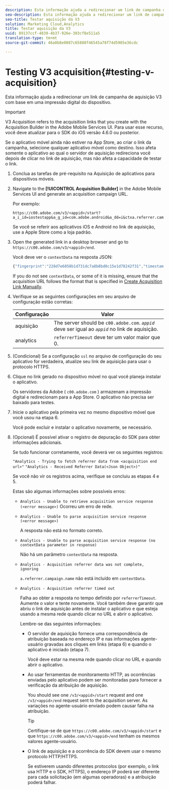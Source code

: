 ```yaml
---
description: Esta informação ajuda a redirecionar um link de campanha de aquisição V3 com base em uma impressão digital do dispositivo.
seo-description: Esta informação ajuda a redirecionar um link de campanha de aquisição V3 com base em uma impressão digital do dispositivo.
seo-title: Testar aquisição da V3
solution: Marketing Cloud,Analytics
title: Testar aquisição da V3
uuid: 89137ccf-4839-4b37-926e-303cf8e511a5
translation-type: tm+mt
source-git-commit: 46a0b8e0087c65880f46545a78f74d5985e36cdc

---
```



# Testing V3 acquisition{#testing-v-acquisition}

Esta informação ajuda a redirecionar um link de campanha de aquisição V3 com base em uma impressão digital do dispositivo.

>[!IMPORTANT]
>
>V3 Acquisition refers to the acquisition links that you create with the Acquisition Builder in the Adobe Mobile Services UI. Para usar esse recurso, você deve atualizar para o SDK do iOS versão 4.6.0 ou posterior.

Se o aplicativo móvel ainda não estiver na App Store, ao criar o link da campanha, selecione qualquer aplicativo móvel como destino. Isso afeta somente o aplicativo ao qual o servidor de aquisição redireciona você depois de clicar no link de aquisição, mas não afeta a capacidade de testar o link.

1. Conclua as tarefas de pré-requisito na Aquisição [](/help/ios/acquisition-main/acquisition.md)de aplicativos para dispositivos móveis.
1. Navigate to the **[!UICONTROL Acquisition Builder]** in the Adobe Mobile Services UI and generate an acquisition campaign URL.

   Por exemplo:

   ```
   https://c00.adobe.com/v3/<appid>/start?a_i_id=iostestapp&a_g_id=com.adobe.android&a_dd=i&ctxa.referrer.campaign.name=name&ctxa.referrer.campaign.trackingcode=trackingcode
   ```


   Se você se referir aos aplicativos iOS e Android no link de aquisição, use a Apple Store como a loja padrão.
1. Open the generated link in a desktop browser and go to `https://c00.adobe.com/v3/<appid>/end`.

   Você deve ver o `contextData` na resposta JSON:

   ```js
   {"fingerprint":"228d7e6058b1d731dc7a8b8bd0c15e1d78242f31","timestamp":1457989293,"appguid":"","contextData":{"a.referrer.campaign.name":"name","a.referrer.campaign.trackingcode":"trackingcode"}}.
   ```

   If you do not see `contextData`, or some of it is missing, ensure that the acquisition URL follows the format that is specified in [Create Acquisition Link Manually](/help/using/acquisition-main/c-marketing-links-builder/acquisition-link-manual.md).
1. Verifique se as seguintes configurações em seu arquivo de configuração estão corretas:

   | Configuração | Valor |
   |--- |--- |
   | aquisição | The server should be  `c00.adobe.com`. *`appid`* deve ser igual ao *`appid`* no link de aquisição. |
   | analytics | `referrerTimeout` deve ter um valor maior que 0. |


1. (Condicional) Se a configuração `ssl` no arquivo de configuração do seu aplicativo for verdadeira, atualize seu link de aquisição para usar o protocolo HTTPS.
1. Clique no link gerado no dispositivo móvel no qual você planeja instalar o aplicativo.

   Os servidores da Adobe ( `c00.adobe.com` ) armazenam a impressão digital e redirecionam para a App Store. O aplicativo não precisa ser baixado para testes.
1. Inicie o aplicativo pela primeira vez no mesmo dispositivo móvel que você usou na etapa 6.

   Você pode excluir e instalar o aplicativo novamente, se necessário.
1. (Opcional) É possível ativar o registro de depuração do SDK para obter informações adicionais.

   Se tudo funcionar corretamente, você deverá ver os seguintes registros:

   `"Analytics - Trying to fetch referrer data from <acquisition end url>"`
   `"Analytics - Received Referrer Data(<Json Object>)"`

   Se você não vir os registros acima, verifique se concluiu as etapas 4 e 5.

   Estas são algumas informações sobre possíveis erros:

   * `Analytics - Unable to retrieve acquisition service response (<error message>)`
Ocorreu um erro de rede.

   * `Analytics - Unable to parse acquisition service response (<error message>)`

      A resposta não está no formato correto.

   * `Analytics - Unable to parse acquisition service response (no contextData parameter in response)`

      Não há um parâmetro `contextData` na resposta.

   * `Analytics - Acquisition referrer data was not complete, ignoring`

      `a.referrer.campaign.name` não está incluído em `contextData`.

   * `Analytics - Acquisition referrer timed out`

      Falha ao obter a resposta no tempo definido por `referrerTimeout`. Aumente o valor e tente novamente. Você também deve garantir que abriu o link de aquisição antes de instalar o aplicativo e que esteja usando a mesma rede quando clicar no URL e abrir o aplicativo.

      Lembre-se das seguintes informações:

      * O servidor de aquisição fornece uma correspondência de atribuição baseada no endereço IP e nas informações agente-usuário gravadas aos cliques em links (etapa 6) e quando o aplicativo é iniciado (etapa 7).

         Você deve estar na mesma rede quando clicar no URL e quando abrir o aplicativo.

      * Ao usar ferramentas de monitoramento HTTP, as ocorrências enviadas pelo aplicativo podem ser monitoradas para fornecer a verificação da atribuição de aquisição.

         You should see one `/v3/<appid>/start` request and one `/v3/<appid>/end` request sent to the acquisition server. As variações no agente-usuário enviado podem causar falha na atribuição.

         >[!TIP]
         >
         >Certifique-se de que `https://c00.adobe.com/v3/<appid>/start` e que `https://c00.adobe.com/v3/<appid>/end` tenham os mesmos valores agente-usuário.

      * O link de aquisição e a ocorrência do SDK devem usar o mesmo protocolo HTTP/HTTPS.

         Se estiverem usando diferentes protocolos (por exemplo, o link usa HTTP e o SDK, HTTPS), o endereço IP poderá ser diferente para cada solicitação (em algumas operadoras) e a atribuição poderá falhar.
